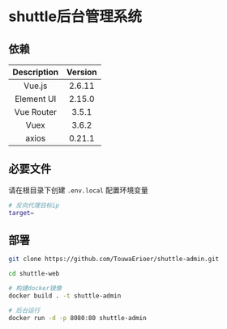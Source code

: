 # shuttle后台管理系统

## 依赖

| Description | Version|
|  :----: | :----: |
| Vue.js | 2.6.11|
| Element UI | 2.15.0 |
| Vue Router | 3.5.1 |
| Vuex | 3.6.2 |
| axios | 0.21.1 |

## 必要文件
请在根目录下创建 `.env.local` 配置环境变量
```sh
# 反向代理目标ip
target=
```

## 部署

```sh
git clone https://github.com/TouwaErioer/shuttle-admin.git

cd shuttle-web

# 构建docker镜像
docker build . -t shuttle-admin

# 后台运行
docker run -d -p 8080:80 shuttle-admin
```
